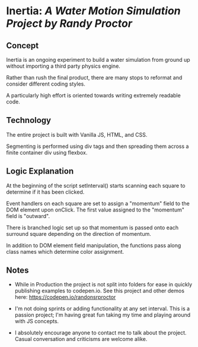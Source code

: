 # Inertia: *A Water Motion Simulation Project by Randy Proctor*

## Concept

Inertia is an ongoing experiment to build a water simulation from ground up without importing a third party physics engine.

Rather than rush the final product, there are many stops to reformat and consider different coding styles.

A particularly high effort is oriented towards writing extremely readable code.

## Technology

The entire project is built with Vanilla JS, HTML, and CSS.

Segmenting is performed using div tags and then spreading them across a finite container div using flexbox.

## Logic Explanation

At the beginning of the script setInterval() starts scanning each square to determine if it has been clicked.

Event handlers on each square are set to assign a "momentum" field to the DOM element upon onClick.  The first value assigned to the "momentum" field is "outward".

There is branched logic set up so that momentum is passed onto each surround square depending on the direction of momentum.

In addition to DOM element field manipulation, the functions pass along class names which determine color assignment.


## Notes

- While in Production the project is not split into folders for ease in quickly publishing examples to codepen.io.  See this project and other demos here: https://codepen.io/randonsrproctor

- I'm not doing sprints or adding functionality at any set interval. This is a passion project; I'm having great fun taking my time and playing around with JS concepts.

- I absolutely encourage anyone to contact me to talk about the project.  Casual conversation and criticisms are welcome alike.